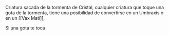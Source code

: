 Criatura sacada de la tormenta de Cristal, cualquier criatura que toque una gota de la tormenta, tiene una posibilidad de convertirse en un Umbraxis o en un [[Vax Matï]], 

Si una gota te toca